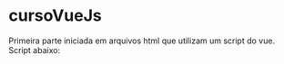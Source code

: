 # cursoVueJs

Primeira parte iniciada em arquivos html que utilizam um script do vue. Script abaixo:
<script src="https://cdn.jsdelivr.net/npm/vue/dist/vue.js"></script>
